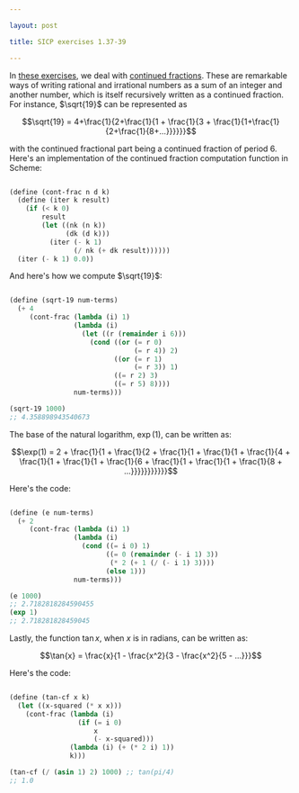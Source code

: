 ```yaml
---

layout: post

title: SICP exercises 1.37-39

---
```


In [these exercises][1], we deal with [continued fractions][2]. These are
remarkable ways of writing rational and irrational numbers as a sum of an
integer and another number, which is itself recursively written as a continued
fraction. For instance, $\sqrt{19}$ can be represented as

$$\sqrt{19} = 4+\frac{1}{2+\frac{1}{1 + \frac{1}{3 + \frac{1}{1+\frac{1}{2+\frac{1}{8+...}}}}}}$$

with the continued fractional part being a continued fraction of period 6.
Here's an implementation of the continued fraction computation function in
Scheme:

```scheme

(define (cont-frac n d k)
  (define (iter k result)
    (if (< k 0)
        result
        (let ((nk (n k))
              (dk (d k)))
          (iter (- k 1)
                (/ nk (+ dk result))))))
  (iter (- k 1) 0.0))
```

And here's how we compute $\sqrt{19}$:

```scheme

(define (sqrt-19 num-terms)
  (+ 4
     (cont-frac (lambda (i) 1)
                (lambda (i)
                  (let ((r (remainder i 6)))
                    (cond ((or (= r 0)
                               (= r 4)) 2)
                          ((or (= r 1)
                               (= r 3)) 1)
                          ((= r 2) 3)
                          ((= r 5) 8))))
                num-terms)))

(sqrt-19 1000)
;; 4.358898943540673
```

The base of the natural logarithm, $\exp(1)$, can be written as:

$$\exp(1) = 2 + \frac{1}{1 + \frac{1}{2 + \frac{1}{1 + \frac{1}{1 + \frac{1}{4 + \frac{1}{1 + \frac{1}{1 + \frac{1}{6 + \frac{1}{1 + \frac{1}{1 + \frac{1}{8 + ...}}}}}}}}}}}$$

Here's the code:

```scheme

(define (e num-terms)
  (+ 2
     (cont-frac (lambda (i) 1)
                (lambda (i)
                  (cond ((= i 0) 1)
                        ((= 0 (remainder (- i 1) 3))
                         (* 2 (+ 1 (/ (- i 1) 3))))
                        (else 1)))
                num-terms)))

(e 1000)
;; 2.7182818284590455
(exp 1)
;; 2.718281828459045

```

Lastly, the function $\tan{x}$, when $x$ is in radians, can be written as:

$$\tan{x} = \frac{x}{1 - \frac{x^2}{3 - \frac{x^2}{5 - ...}}}$$

Here's the code:

```scheme

(define (tan-cf x k)
  (let ((x-squared (* x x)))
    (cont-frac (lambda (i)
                 (if (= i 0)
                     x
                     (- x-squared)))
               (lambda (i) (+ (* 2 i) 1))
               k)))

(tan-cf (/ (asin 1) 2) 1000) ;; tan(pi/4)
;; 1.0

```


[1]: https://mitpress.mit.edu/sicp/full-text/book/book-Z-H-12.html#%_thm_1.37
[2]: https://en.wikipedia.org/wiki/Continued_fraction
